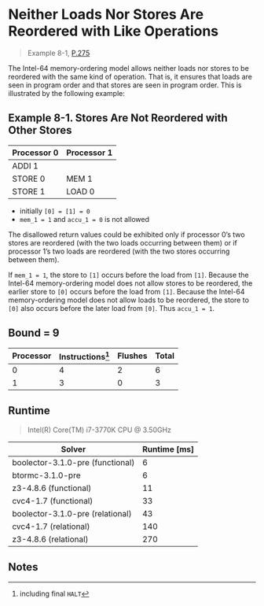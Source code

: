 # Neither Loads Nor Stores Are Reordered with Like Operations

> Example 8-1, [P.275](https://software.intel.com/sites/default/files/managed/7c/f1/253668-sdm-vol-3a.pdf#page=275)

The Intel-64 memory-ordering model allows neither loads nor stores to be reordered with the same kind of operation.
That is, it ensures that loads are seen in program order and that stores are seen in program order.
This is illustrated by the following example:

## Example 8-1. Stores Are Not Reordered with Other Stores

| Processor 0 | Processor 1 |
| ----------- | ----------- |
| ADDI 1      |             |
| STORE 0     | MEM 1       |
| STORE 1     | LOAD 0      |

* initially `[0] = [1] = 0`
* `mem_1 = 1` and `accu_1 = 0` is not allowed

The disallowed return values could be exhibited only if processor 0’s two stores are reordered (with the two loads occurring between them) or if processor 1’s two loads are reordered (with the two stores occurring between them).

If `mem_1 = 1`, the store to `[1]` occurs before the load from `[1]`.
Because the Intel-64 memory-ordering model does not allow stores to be reordered, the earlier store to `[0]` occurs before the load from `[1]`.
Because the Intel-64 memory-ordering model does not allow loads to be reordered, the store to `[0]` also occurs before the later load from `[0]`.
Thus `accu_1 = 1`.

## Bound = 9

| Processor | Instructions[^1]  | Flushes | Total |
| --------- | ----------------  | ------- | ----- |
| 0         | 4                 | 2       | 6     |
| 1         | 3                 | 0       | 3     |

## Runtime

> Intel(R) Core(TM) i7-3770K CPU @ 3.50GHz

| Solver                           | Runtime [ms] |
| -------------------------------- | ------------ |
| boolector-3.1.0-pre (functional) | 6            |
| btormc-3.1.0-pre                 | 6            |
| z3-4.8.6 (functional)            | 11           |
| cvc4-1.7 (functional)            | 33           |
| boolector-3.1.0-pre (relational) | 43           |
| cvc4-1.7 (relational)            | 140          |
| z3-4.8.6 (relational)            | 270          |

## Notes

[^1]: including final `HALT`
